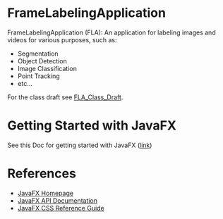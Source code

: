 # FrameLabelingApplication

FrameLabelingApplication (FLA): An application for labeling images and videos for various purposes, such as:
- Segmentation
- Object Detection
- Image Classification
- Point Tracking
- etc...

For the class draft see [FLA_Class_Draft](FLA_Class_Draft.pdf).

# Getting Started with JavaFX
See this Doc for getting started with JavaFX ([link](https://app.clickup.com/9018160729/v/dc/8crcdjt-418/8crcdjt-258))

# References
- [JavaFX Homepage](https://openjfx.io/)
- [JavaFX API Documentation](https://openjfx.io/javadoc/22/)
- [JavaFX CSS Reference Guide](https://openjfx.io/javadoc/22/javafx.graphics/javafx/scene/doc-files/cssref.html)